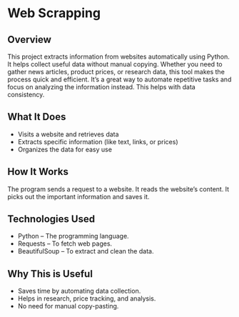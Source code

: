 # **Web Scrapping**
## **Overview**
This project extracts information from websites automatically using Python. It helps collect useful data without manual copying. 
Whether you need to gather news articles, product prices, or research data, this tool makes the process quick and efficient. 
It’s a great way to automate repetitive tasks and focus on analyzing the information instead. This helps with data consistency.

## **What It Does**
- Visits a website and retrieves data
- Extracts specific information (like text, links, or prices)
- Organizes the data for easy use

## **How It Works**
The program sends a request to a website. It reads the website’s content.
It picks out the important information and saves it.

## **Technologies Used**
- Python – The programming language.
- Requests – To fetch web pages.
- BeautifulSoup – To extract and clean the data.

## **Why This is Useful**
- Saves time by automating data collection.
- Helps in research, price tracking, and analysis.
- No need for manual copy-pasting.
